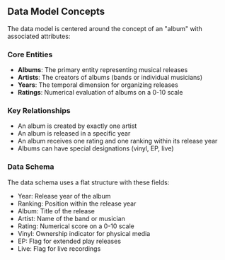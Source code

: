 ## Data Model Concepts

The data model is centered around the concept of an "album" with associated attributes:

### Core Entities

- **Albums**: The primary entity representing musical releases
- **Artists**: The creators of albums (bands or individual musicians)
- **Years**: The temporal dimension for organizing releases
- **Ratings**: Numerical evaluation of albums on a 0-10 scale

### Key Relationships

- An album is created by exactly one artist
- An album is released in a specific year
- An album receives one rating and one ranking within its release year
- Albums can have special designations (vinyl, EP, live)

### Data Schema

The data schema uses a flat structure with these fields:

- Year: Release year of the album
- Ranking: Position within the release year
- Album: Title of the release
- Artist: Name of the band or musician
- Rating: Numerical score on a 0-10 scale
- Vinyl: Ownership indicator for physical media
- EP: Flag for extended play releases
- Live: Flag for live recordings

